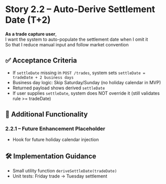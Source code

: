 # Story 2.2 – Auto-Derive Settlement Date (T+2)

**As a trade capture user**,  
I want the system to auto-populate the settlement date when I omit it  
So that I reduce manual input and follow market convention

## ✅ Acceptance Criteria
- If `settleDate` missing in `POST /trades`, system sets `settleDate = tradeDate + 2 business days`
- Business day logic: Skip Saturday/Sunday (no holiday calendar in MVP)
- Returned payload shows derived `settleDate`
- If user supplies `settleDate`, system does NOT override it (still validates rule >= tradeDate)

## 🔄 Additional Functionality
### 2.2.1 – Future Enhancement Placeholder
- Hook for future holiday calendar injection

## 🛠 Implementation Guidance
- Small utility function `deriveSettleDate(tradeDate)`
- Unit tests: Friday trade -> Tuesday settlement
